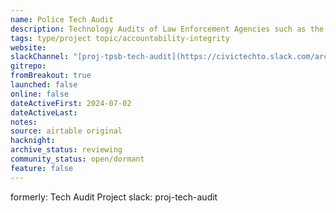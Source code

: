 ```yaml
---
name: Police Tech Audit
description: Technology Audits of Law Enforcement Agencies such as the Toronto Police Services. Parsing through long PDF Agendas and Minutes of Meetings.  Also using AI and ML to match strings of text. Intent to match Systems to other databases e.g. AIAAIC.
tags: type/project topic/accountability-integrity
website:
slackChannel: "[proj-tpsb-tech-audit](https://civictechto.slack.com/archives/C07BG04N796)"
gitrepo:
fromBreakout: true
launched: false
online: false
dateActiveFirst: 2024-07-02
dateActiveLast:
notes:
source: airtable original
hacknight:
archive_status: reviewing
community_status: open/dormant
feature: false
---
```


formerly: Tech Audit Project  slack: proj-tech-audit